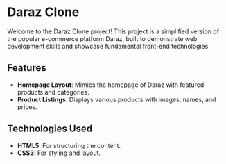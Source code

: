 # Daraz Clone

Welcome to the Daraz Clone project! This project is a simplified version of the popular e-commerce platform Daraz, built to demonstrate web development skills and showcase fundamental front-end technologies.

## Features

- **Homepage Layout**: Mimics the homepage of Daraz with featured products and categories.
- **Product Listings**: Displays various products with images, names, and prices.

## Technologies Used

- **HTML5**: For structuring the content.
- **CSS3**: For styling and layout.
